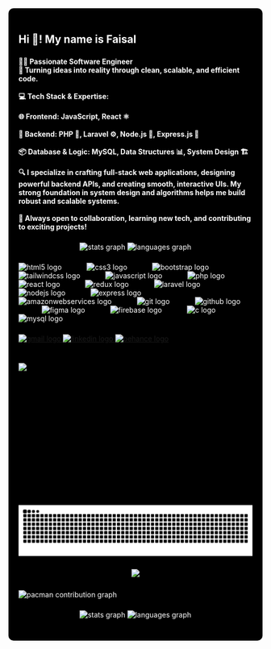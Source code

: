 <div style="background-color:black; color:white; padding:20px; border-radius:10px;">
<h2 align="left">Hi 👋! My name is  Faisal</h2>

###

<h4 align="left">👨‍💻 Passionate Software Engineer<br>🚀 Turning ideas into reality through clean, scalable, and efficient code.<br><br>💻 Tech Stack & Expertise:<br><br>🌐 Frontend: JavaScript, React ⚛️<br><br>🧠 Backend: PHP 🐘, Laravel ⚙️, Node.js 🌳, Express.js 🚂<br><br>📦 Database & Logic: MySQL, Data Structures 📊, System Design 🏗️<br><br>🔍 I specialize in crafting full-stack web applications, designing powerful backend APIs, and creating smooth, interactive UIs. My strong foundation in system design and algorithms helps me build robust and scalable systems.<br><br>🤝 Always open to collaboration, learning new tech, and contributing to exciting projects!</h4>

###

<div align="center">
  <img src="https://github-readme-stats.vercel.app/api?username=Faisal-Hafeez134&hide_title=false&hide_rank=false&show_icons=true&include_all_commits=true&count_private=true&disable_animations=false&theme=dracula&locale=en&hide_border=false" height="150" alt="stats graph"  />
  <img src="https://github-readme-stats.vercel.app/api/top-langs?username=Faisal-Hafeez134&locale=en&hide_title=false&layout=compact&card_width=320&langs_count=5&theme=dracula&hide_border=false" height="150" alt="languages graph"  />
</div>

###

<div align="left">
  <img src="https://skillicons.dev/icons?i=html" height="93" alt="html5 logo"  />
  <img width="42" />
  <img src="https://skillicons.dev/icons?i=css" height="93" alt="css3 logo"  />
  <img width="42" />
  <img src="https://skillicons.dev/icons?i=bootstrap" height="93" alt="bootstrap logo"  />
  <img width="42" />
  <img src="https://skillicons.dev/icons?i=tailwind" height="93" alt="tailwindcss logo"  />
  <img width="42" />
  <img src="https://skillicons.dev/icons?i=js" height="93" alt="javascript logo"  />
  <img width="42" />
  <img src="https://skillicons.dev/icons?i=php" height="93" alt="php logo"  />
  <img width="42" />
  <img src="https://skillicons.dev/icons?i=react" height="93" alt="react logo"  />
  <img width="42" />
  <img src="https://skillicons.dev/icons?i=redux" height="93" alt="redux logo"  />
  <img width="42" />
  <img src="https://skillicons.dev/icons?i=laravel" height="93" alt="laravel logo"  />
  <img width="42" />
  <img src="https://cdn.jsdelivr.net/gh/devicons/devicon/icons/nodejs/nodejs-original.svg" height="93" alt="nodejs logo"  />
  <img width="42" />
  <img src="https://skillicons.dev/icons?i=express" height="93" alt="express logo"  />
  <img width="42" />
  <img src="https://skillicons.dev/icons?i=aws" height="93" alt="amazonwebservices logo"  />
  <img width="42" />
  <img src="https://skillicons.dev/icons?i=git" height="93" alt="git logo"  />
  <img width="42" />
  <img src="https://skillicons.dev/icons?i=github" height="93" alt="github logo"  />
  <img width="42" />
  <img src="https://skillicons.dev/icons?i=figma" height="93" alt="figma logo"  />
  <img width="42" />
  <img src="https://skillicons.dev/icons?i=firebase" height="93" alt="firebase logo"  />
  <img width="42" />
  <img src="https://cdn.jsdelivr.net/gh/devicons/devicon/icons/c/c-original.svg" height="93" alt="c logo"  />
  <img width="42" />
  <img src="https://skillicons.dev/icons?i=mysql" height="93" alt="mysql logo"  />
</div>

###

<div align="left">
  <a href="faisal.as134@gmail.com" target="_blank">
    <img src="https://img.shields.io/static/v1?message=Gmail&logo=gmail&label=&color=D14836&logoColor=white&labelColor=&style=for-the-badge" height="35" alt="gmail logo"  />
  </a>
  <a href="https://www.linkedin.com/in/faisaluiux/" target="_blank">
    <img src="https://img.shields.io/static/v1?message=LinkedIn&logo=linkedin&label=&color=0077B5&logoColor=white&labelColor=&style=for-the-badge" height="35" alt="linkedin logo"  />
  </a>
  <a href="https://www.behance.net/Faisalhafeez_UIUX" target="_blank">
    <img src="https://img.shields.io/static/v1?message=Behance&logo=behance&label=&color=1769ff&logoColor=white&labelColor=&style=for-the-badge" height="35" alt="behance logo"  />
  </a>
</div>

###

<br clear="both">

<img align="left" height="282" src="https://media.tenor.com/DimzPZMypFcAAAAM/laptop.gif"  />

###

<br clear="both">

<img src="https://raw.githubusercontent.com/Faisal-Hafeez134/Faisal-Hafeez134/output/snake.svg" alt="Snake animation" />

###

<div align="center">
  <img src="https://profile-counter.glitch.me/Faisal-Hafeez134/count.svg?"  />
</div>

###

<picture>
  <source media="(prefers-color-scheme: dark)" srcset="https://raw.githubusercontent.com/Faisal-Hafeez134/Faisal-Hafeez134/output/pacman-contribution-graph-dark.svg">
  <source media="(prefers-color-scheme: light)" srcset="https://raw.githubusercontent.com/Faisal-Hafeez134/Faisal-Hafeez134/output/pacman-contribution-graph.svg">
  <img alt="pacman contribution graph" src="https://raw.githubusercontent.com/Faisal-Hafeez134/Faisal-Hafeez134/output/pacman-contribution-graph.svg">
</picture>

###

<div align="center">
  <img src="https://github-readme-stats.vercel.app/api?username=Faisal-Hafeez134&hide_title=false&hide_rank=false&show_icons=true&include_all_commits=true&count_private=true&disable_animations=false&theme=dracula&locale=en&hide_border=false&order=1" height="150" alt="stats graph"  />
  <img src="https://github-readme-stats.vercel.app/api/top-langs?username=Faisal-Hafeez134&locale=en&hide_title=false&layout=compact&card_width=320&langs_count=5&theme=dracula&hide_border=false&order=2" height="150" alt="languages graph"  />
</div>

###
</div>
